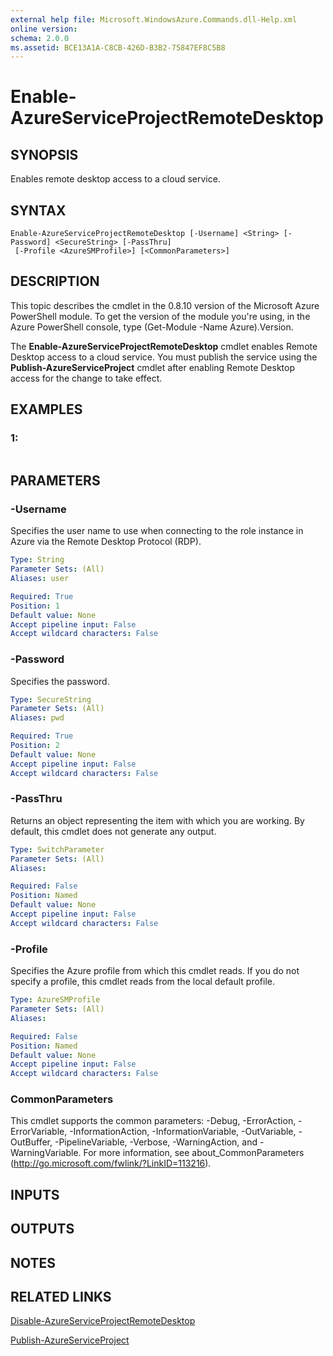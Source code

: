 ```yaml
---
external help file: Microsoft.WindowsAzure.Commands.dll-Help.xml
online version: 
schema: 2.0.0
ms.assetid: BCE13A1A-C8CB-426D-B3B2-75847EF8C5B8
---
```


# Enable-AzureServiceProjectRemoteDesktop

## SYNOPSIS
Enables remote desktop access to a cloud service.

## SYNTAX

```
Enable-AzureServiceProjectRemoteDesktop [-Username] <String> [-Password] <SecureString> [-PassThru]
 [-Profile <AzureSMProfile>] [<CommonParameters>]
```

## DESCRIPTION
This topic describes the cmdlet in the 0.8.10 version of the Microsoft Azure PowerShell module.
To get the version of the module you're using, in the Azure PowerShell console, type (Get-Module -Name Azure).Version.

The **Enable-AzureServiceProjectRemoteDesktop** cmdlet enables Remote Desktop access to a cloud service.
You must publish the service using the **Publish-AzureServiceProject** cmdlet after enabling Remote Desktop access for the change to take effect.

## EXAMPLES

### 1:
```

```

## PARAMETERS

### -Username
Specifies the user name to use when connecting to the role instance in Azure via the Remote Desktop Protocol (RDP).

```yaml
Type: String
Parameter Sets: (All)
Aliases: user

Required: True
Position: 1
Default value: None
Accept pipeline input: False
Accept wildcard characters: False
```

### -Password
Specifies the password.

```yaml
Type: SecureString
Parameter Sets: (All)
Aliases: pwd

Required: True
Position: 2
Default value: None
Accept pipeline input: False
Accept wildcard characters: False
```

### -PassThru
Returns an object representing the item with which you are working.
By default, this cmdlet does not generate any output.

```yaml
Type: SwitchParameter
Parameter Sets: (All)
Aliases: 

Required: False
Position: Named
Default value: None
Accept pipeline input: False
Accept wildcard characters: False
```

### -Profile
Specifies the Azure profile from which this cmdlet reads.
If you do not specify a profile, this cmdlet reads from the local default profile.

```yaml
Type: AzureSMProfile
Parameter Sets: (All)
Aliases: 

Required: False
Position: Named
Default value: None
Accept pipeline input: False
Accept wildcard characters: False
```

### CommonParameters
This cmdlet supports the common parameters: -Debug, -ErrorAction, -ErrorVariable, -InformationAction, -InformationVariable, -OutVariable, -OutBuffer, -PipelineVariable, -Verbose, -WarningAction, and -WarningVariable. For more information, see about_CommonParameters (http://go.microsoft.com/fwlink/?LinkID=113216).

## INPUTS

## OUTPUTS

## NOTES

## RELATED LINKS

[Disable-AzureServiceProjectRemoteDesktop](.\Disable-AzureServiceProjectRemoteDesktop.md)

[Publish-AzureServiceProject](.\Publish-AzureServiceProject.md)


